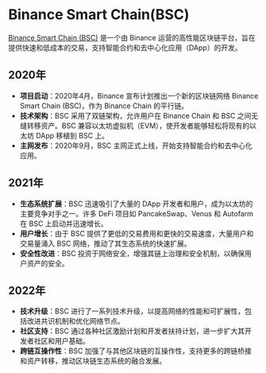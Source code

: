 # Binance Smart Chain(BSC)

[Binance Smart Chain (BSC)](https://www.bnbchain.org/) 是一个由 Binance 运营的高性能区块链平台，旨在提供快速和低成本的交易，支持智能合约和去中心化应用（DApp）的开发。

<DocsAD/>

## 2020年

- **项目启动**：2020年4月，Binance 宣布计划推出一个新的区块链网络 Binance Smart Chain (BSC)，作为 Binance Chain 的平行链。
- **技术架构**：BSC 采用了双链架构，允许用户在 Binance Chain 和 BSC 之间无缝转移资产。BSC 兼容以太坊虚拟机（EVM），使开发者能够轻松将现有的以太坊 DApp 移植到 BSC 上。
- **主网发布**：2020年9月，BSC 主网正式上线，开始支持智能合约和去中心化应用。

## 2021年

- **生态系统扩展**：BSC 迅速吸引了大量的 DApp 开发者和用户，成为以太坊的主要竞争对手之一。许多 DeFi 项目如 PancakeSwap、Venus 和 Autofarm 在 BSC 上启动并迅速增长。
- **用户增长**：由于 BSC 提供了更低的交易费用和更快的交易速度，大量用户和交易量涌入 BSC 网络，推动了其生态系统的快速扩展。
- **安全性改进**：BSC 投资于网络安全，增强其链上治理和安全机制，以确保用户资产的安全。

## 2022年

- **技术升级**：BSC 进行了一系列技术升级，以提高网络的性能和可扩展性，包括改进共识机制和优化网络节点。
- **社区支持**：BSC 通过各种社区激励计划和开发者扶持计划，进一步扩大其开发者社区和用户基础。
- **跨链互操作性**：BSC 加强了与其他区块链的互操作性，支持更多的跨链桥接和资产转移，推动区块链生态系统的融合发展。